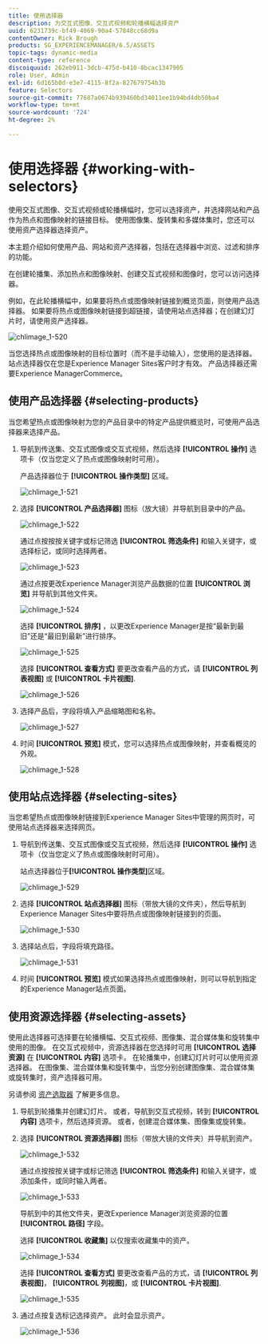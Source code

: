 ```yaml
---
title: 使用选择器
description: 为交互式图像、交互式视频和轮播横幅选择资产
uuid: 6231739c-bf49-4069-90a4-57848cc68d9a
contentOwner: Rick Brough
products: SG_EXPERIENCEMANAGER/6.5/ASSETS
topic-tags: dynamic-media
content-type: reference
discoiquuid: 262eb911-3dcb-475d-b410-8bcac1347905
role: User, Admin
exl-id: 6d165b0d-e3e7-4115-8f2a-827679754b3b
feature: Selectors
source-git-commit: 77687a0674b939460bd34011ee1b94bd4db50ba4
workflow-type: tm+mt
source-wordcount: '724'
ht-degree: 2%

---
```


# 使用选择器 {#working-with-selectors}

使用交互式图像、交互式视频或轮播横幅时，您可以选择资产，并选择网站和产品作为热点和图像映射的链接目标。 使用图像集、旋转集和多媒体集时，您还可以使用资产选择器选择资产。

本主题介绍如何使用产品、网站和资产选择器，包括在选择器中浏览、过滤和排序的功能。

在创建轮播集、添加热点和图像映射、创建交互式视频和图像时，您可以访问选择器。

例如，在此轮播横幅中，如果要将热点或图像映射链接到概览页面，则使用产品选择器。 如果要将热点或图像映射链接到超链接，请使用站点选择器；在创建幻灯片时，请使用资产选择器。

![chlimage_1-520](assets/chlimage_1-520.png)

当您选择热点或图像映射的目标位置时（而不是手动输入），您使用的是选择器。 站点选择器仅在您是Experience Manager Sites客户时才有效。 产品选择器还需要Experience ManagerCommerce。

## 使用产品选择器 {#selecting-products}

当您希望热点或图像映射为您的产品目录中的特定产品提供概览时，可使用产品选择器来选择产品。

1. 导航到传送集、交互式图像或交互式视频，然后选择 **[!UICONTROL 操作]** 选项卡（仅当您定义了热点或图像映射时可用）。

   产品选择器位于 **[!UICONTROL 操作类型]** 区域。

   ![chlimage_1-521](assets/chlimage_1-521.png)

1. 选择 **[!UICONTROL 产品选择器]** 图标（放大镜）并导航到目录中的产品。

   ![chlimage_1-522](assets/chlimage_1-522.png)

   通过点按按按关键字或标记筛选 **[!UICONTROL 筛选条件]** 和输入关键字，或选择标记，或同时选择两者。

   ![chlimage_1-523](assets/chlimage_1-523.png)

   通过点按更改Experience Manager浏览产品数据的位置 **[!UICONTROL 浏览]** 并导航到其他文件夹。

   ![chlimage_1-524](assets/chlimage_1-524.png)

   选择 **[!UICONTROL 排序]** ，以更改Experience Manager是按“最新到最旧”还是“最旧到最新”进行排序。

   ![chlimage_1-525](assets/chlimage_1-525.png)

   选择 **[!UICONTROL 查看方式]** 要更改查看产品的方式，请 **[!UICONTROL 列表视图]** 或 **[!UICONTROL 卡片视图]**.

   ![chlimage_1-526](assets/chlimage_1-526.png)

1. 选择产品后，字段将填入产品缩略图和名称。

   ![chlimage_1-527](assets/chlimage_1-527.png)

1. 时间 **[!UICONTROL 预览]** 模式，您可以选择热点或图像映射，并查看概览的外观。

   ![chlimage_1-528](assets/chlimage_1-528.png)

## 使用站点选择器 {#selecting-sites}

当您希望热点或图像映射链接到Experience Manager Sites中管理的网页时，可使用站点选择器来选择网页。

1. 导航到传送集、交互式图像或交互式视频，然后选择 **[!UICONTROL 操作]** 选项卡（仅当您定义了热点或图像映射时可用）。

   站点选择器位于&#x200B;**[!UICONTROL 操作类型]**&#x200B;区域。

   ![chlimage_1-529](assets/chlimage_1-529.png)

1. 选择 **[!UICONTROL 站点选择器]** 图标（带放大镜的文件夹），然后导航到Experience Manager Sites中要将热点或图像映射链接到的页面。

   ![chlimage_1-530](assets/chlimage_1-530.png)

1. 选择站点后，字段将填充路径。

   ![chlimage_1-531](assets/chlimage_1-531.png)

1. 时间 **[!UICONTROL 预览]** 模式如果选择热点或图像映射，则可以导航到指定的Experience Manager站点页面。

## 使用资源选择器 {#selecting-assets}

使用此选择器可选择要在轮播横幅、交互式视频、图像集、混合媒体集和旋转集中使用的图像。 在交互式视频中，资源选择器在您选择时可用 **[!UICONTROL 选择资源]** 在 **[!UICONTROL 内容]** 选项卡。 在轮播集中，创建幻灯片时可以使用资源选择器。 在图像集、混合媒体集和旋转集中，当您分别创建图像集、混合媒体集或旋转集时，资产选择器可用。

另请参阅 [资产选取器](search-assets.md#assetpicker) 了解更多信息。

1. 导航到轮播集并创建幻灯片。 或者，导航到交互式视频，转到 **[!UICONTROL 内容]** 选项卡，然后选择资源。 或者，创建混合媒体集、图像集或旋转集。
1. 选择 **[!UICONTROL 资源选择器]** 图标（带放大镜的文件夹）并导航到资产。

   ![chlimage_1-532](assets/chlimage_1-532.png)

   通过点按按按关键字或标记筛选 **[!UICONTROL 筛选条件]** 和输入关键字，或添加条件，或同时输入两者。

   ![chlimage_1-533](assets/chlimage_1-533.png)

   导航到中的其他文件夹，更改Experience Manager浏览资源的位置 **[!UICONTROL 路径]** 字段。

   选择 **[!UICONTROL 收藏集]** 以仅搜索收藏集中的资产。

   ![chlimage_1-534](assets/chlimage_1-534.png)

   选择 **[!UICONTROL 查看方式]** 要更改查看产品的方式，请 **[!UICONTROL 列表视图]**， **[!UICONTROL 列视图]**，或 **[!UICONTROL 卡片视图]**.

   ![chlimage_1-535](assets/chlimage_1-535.png)

1. 通过点按复选标记选择资产。 此时会显示资产。

   ![chlimage_1-536](assets/chlimage_1-536.png)
